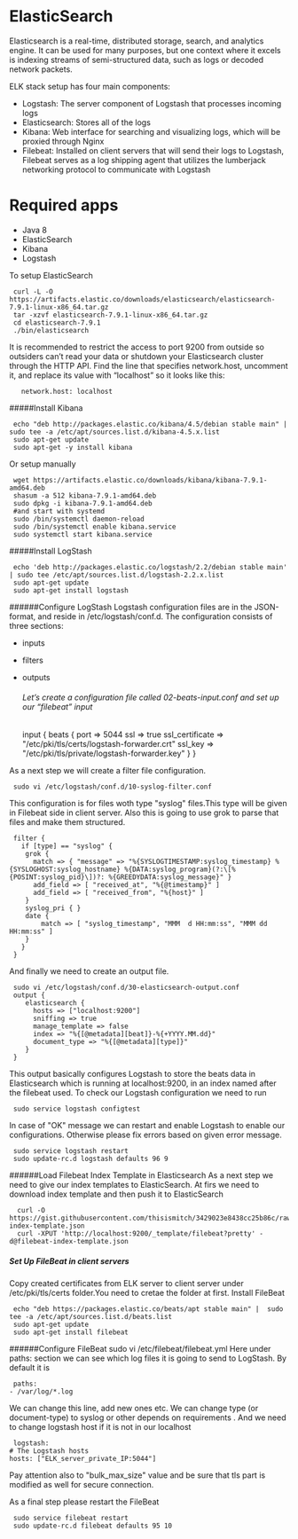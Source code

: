 # ElasticSearch

Elasticsearch is a real-time, distributed storage, search, and analytics engine. It can be used for many purposes, but one context where it excels is indexing streams of semi-structured data, such as logs or decoded network packets.

ELK stack setup has four main components:

* Logstash: The server component of Logstash that processes incoming logs
* Elasticsearch: Stores all of the logs
* Kibana: Web interface for searching and visualizing logs, which will be proxied through Nginx
* Filebeat: Installed on client servers that will send their logs to Logstash, Filebeat serves as a log shipping agent that utilizes the lumberjack networking protocol to communicate with Logstash

# Required apps

* Java 8
* ElasticSearch
* Kibana
* Logstash


To setup ElasticSearch 
          

     curl -L -O https://artifacts.elastic.co/downloads/elasticsearch/elasticsearch-7.9.1-linux-x86_64.tar.gz
     tar -xzvf elasticsearch-7.9.1-linux-x86_64.tar.gz
     cd elasticsearch-7.9.1
     ./bin/elasticsearch


It is recommended to restrict the access to port 9200 from outside so outsiders can’t read your data or shutdown your Elasticsearch cluster through the HTTP API.
Find the line that specifies network.host, uncomment it, and replace its value with “localhost” so it looks like this:
              

       network.host: localhost


     

#####Install Kibana
          

     echo "deb http://packages.elastic.co/kibana/4.5/debian stable main" | sudo tee -a /etc/apt/sources.list.d/kibana-4.5.x.list
     sudo apt-get update
     sudo apt-get -y install kibana

Or setup manually
         

  
     wget https://artifacts.elastic.co/downloads/kibana/kibana-7.9.1-amd64.deb
     shasum -a 512 kibana-7.9.1-amd64.deb 
     sudo dpkg -i kibana-7.9.1-amd64.deb
     #and start with systemd
     sudo /bin/systemctl daemon-reload
     sudo /bin/systemctl enable kibana.service
     sudo systemctl start kibana.service

     

#####Install LogStash
     

          

     echo 'deb http://packages.elastic.co/logstash/2.2/debian stable main' | sudo tee /etc/apt/sources.list.d/logstash-2.2.x.list
     sudo apt-get update
     sudo apt-get install logstash
######Configure LogStash
Logstash configuration files are in the JSON-format, and reside in /etc/logstash/conf.d. The configuration consists of three sections: 
* inputs
* filters
* outputs 
  ###### Let’s create a configuration file called 02-beats-input.conf and set up our “filebeat” input
          

     input {
         beats {
         port => 5044
         ssl => true
         ssl_certificate => "/etc/pki/tls/certs/logstash-forwarder.crt"
         ssl_key => "/etc/pki/tls/private/logstash-forwarder.key"
       }
     }

As a next step we will create a filter file configuration.

     sudo vi /etc/logstash/conf.d/10-syslog-filter.conf

     
This configuration is for files woth type "syslog" files.This type will be given in Filebeat side in client server.
Also this is going to use grok to parse that files and make them structured.

     filter {
       if [type] == "syslog" {
        grok {
          match => { "message" => "%{SYSLOGTIMESTAMP:syslog_timestamp} %{SYSLOGHOST:syslog_hostname} %{DATA:syslog_program}(?:\[%{POSINT:syslog_pid}\])?: %{GREEDYDATA:syslog_message}" }
          add_field => [ "received_at", "%{@timestamp}" ]
          add_field => [ "received_from", "%{host}" ]
        }
        syslog_pri { }
        date {
            match => [ "syslog_timestamp", "MMM  d HH:mm:ss", "MMM dd HH:mm:ss" ]
        }
       }
     }

 And finally we need to create an output file.

     sudo vi /etc/logstash/conf.d/30-elasticsearch-output.conf  
     output {
        elasticsearch {
          hosts => ["localhost:9200"]
          sniffing => true
          manage_template => false
          index => "%{[@metadata][beat]}-%{+YYYY.MM.dd}"
          document_type => "%{[@metadata][type]}"
        }
     }

This output basically configures Logstash to store the beats data in Elasticsearch which is running at localhost:9200, in an index named after the filebeat used.
To check our Logstash configuration we need to run

     sudo service logstash configtest
In case of "OK" message we can restart and enable Logstash to enable our configurations.
Otherwise please fix errors based on given error message.

     sudo service logstash restart
     sudo update-rc.d logstash defaults 96 9
     
     
 ######Load Filebeat Index Template in Elasticsearch
 As a next step we need to give our index templates to ElasticSearch.
 At firs we need to download index template and then push it to ElasticSearch
 
      curl -O https://gist.githubusercontent.com/thisismitch/3429023e8438cc25b86c/raw/d8c479e2a1adcea8b1fe86570e42abab0f10f364/filebeat-index-template.json
      curl -XPUT 'http://localhost:9200/_template/filebeat?pretty' -d@filebeat-index-template.json
      
##### Set Up FileBeat in client servers
Copy created certificates from ELK server to client server under /etc/pki/tls/certs folder.You need to cretae the folder at first.
Install FileBeat

     echo "deb https://packages.elastic.co/beats/apt stable main" |  sudo tee -a /etc/apt/sources.list.d/beats.list
     sudo apt-get update
     sudo apt-get install filebeat
     
######Configure FileBeat
     sudo vi /etc/filebeat/filebeat.yml
Here under paths: section we can see which log files it is going to send to LogStash.
By default it is 
 
     paths:
    - /var/log/*.log
We can change this line, add new ones etc.
We can change type (or document-type) to syslog or other depends on requirements .
And we need to change logstash host if it is not in our localhost

            
     logstash:
    # The Logstash hosts
    hosts: ["ELK_server_private_IP:5044"]
 Pay attention also to "bulk_max_size" value and be sure that 
 tls part is modified as well for secure connection. 
 
 As a final step please restart the FileBeat

            
     sudo service filebeat restart
     sudo update-rc.d filebeat defaults 95 10